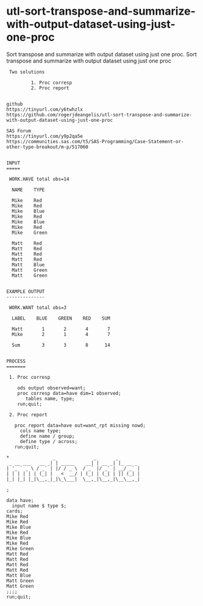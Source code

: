 # utl-sort-transpose-and-summarize-with-output-dataset-using-just-one-proc
Sort transpose and summarize with output dataset using just one proc.
    Sort transpose and summarize with output dataset using just one proc

     Two solutions

             1. Proc corresp
             2. Proc report


    github
    https://tinyurl.com/y6twhzlx
    https://github.com/rogerjdeangelis/utl-sort-transpose-and-summarize-with-output-dataset-using-just-one-proc

    SAS Forum
    https://tinyurl.com/y9p2qa5e
    https://communities.sas.com/t5/SAS-Programming/Case-Statement-or-other-type-breakout/m-p/517060


    INPUT
    =====

     WORK.HAVE total obs=14

      NAME    TYPE

      Mike    Red
      Mike    Red
      Mike    Blue
      Mike    Red
      Mike    Blue
      Mike    Red
      Mike    Green

      Matt    Red
      Matt    Red
      Matt    Red
      Matt    Red
      Matt    Blue
      Matt    Green
      Matt    Green


    EXAMPLE OUTPUT
    --------------

     WORK.WANT total obs=3

      LABEL    BLUE    GREEN    RED    SUM

      Matt       1       2       4       7
      Mike       2       1       4       7

      Sum        3       3       8      14


    PROCESS
    =======

     1. Proc corresp

        ods output observed=want;
        proc corresp data=have dim=1 observed;
           tables name, type;
        run;quit;

     2. Proc report

       proc report data=have out=want_rpt missing nowd;
         cols name type;
         define name / group;
         define type / across;
       run;quit;

    *                _              _       _
     _ __ ___   __ _| | _____    __| | __ _| |_ __ _
    | '_ ` _ \ / _` | |/ / _ \  / _` |/ _` | __/ _` |
    | | | | | | (_| |   <  __/ | (_| | (_| | || (_| |
    |_| |_| |_|\__,_|_|\_\___|  \__,_|\__,_|\__\__,_|

    ;

    data have;
      input name $ type $;
    cards;
    Mike Red
    Mike Red
    Mike Blue
    Mike Red
    Mike Blue
    Mike Red
    Mike Green
    Matt Red
    Matt Red
    Matt Red
    Matt Red
    Matt Blue
    Matt Green
    Matt Green
    ;;;;
    run;quit;




